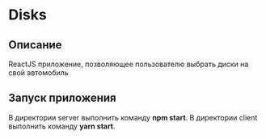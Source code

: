 # Disks
## Описание
ReactJS приложение, позволяющее пользователю выбрать диски на свой автомобиль

## Запуск приложения
В директории server выполнить команду **npm start**.
В директории client выполнить команду **yarn start**.
